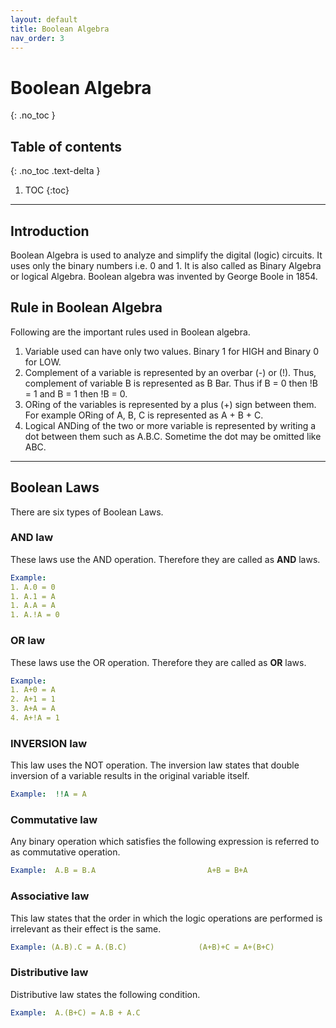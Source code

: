 ```yaml
---
layout: default
title: Boolean Algebra
nav_order: 3
---
```


# Boolean Algebra
{: .no_toc }


## Table of contents
{: .no_toc .text-delta }

1. TOC
{:toc}

---



## Introduction


Boolean Algebra is used to analyze and simplify the digital (logic) circuits. 
It uses only the binary numbers i.e. 0 and 1. 
It is also called as Binary Algebra or logical Algebra. 
Boolean algebra was invented by George Boole in 1854.



## Rule in Boolean Algebra
Following are the important rules used in Boolean algebra.

1. Variable used can have only two values. Binary 1 for HIGH and Binary 0 for LOW.
1. Complement of a variable is represented by an overbar (-) or (!). Thus, complement of variable B is represented as B Bar. Thus if B = 0 then !B  = 1 and B = 1 then !B  = 0.
1. ORing of the variables is represented by a plus (+) sign between them. For example ORing of A, B, C is represented as A + B + C.
1. Logical ANDing of the two or more variable is represented by writing a dot between them such as A.B.C. Sometime the dot may be omitted like ABC.
   
---

## Boolean Laws

There are six types of Boolean Laws.

### AND law

These laws use the AND operation. Therefore they are called as **AND** laws.
```yaml
Example:  
1. A.0 = 0
1. A.1 = A
1. A.A = A
1. A.!A = 0
```

### OR law

These laws use the OR operation. Therefore they are called as **OR** laws.
```yaml
Example:  
1. A+0 = A
2. A+1 = 1
3. A+A = A
4. A+!A = 1
```

### INVERSION law

This law uses the NOT operation. The inversion law states that double inversion of a variable results in the original variable itself.

```yaml
Example:  !!A = A
```

### Commutative law

Any binary operation which satisfies the following expression is referred to as commutative operation.
```yaml
Example:  A.B = B.A                         A+B = B+A
```


### Associative law

This law states that the order in which the logic operations are performed is irrelevant as their effect is the same.

```yaml
Example: (A.B).C = A.(B.C)                (A+B)+C = A+(B+C)
```

### Distributive law

Distributive law states the following condition.
```yaml
Example:  A.(B+C) = A.B + A.C
```

